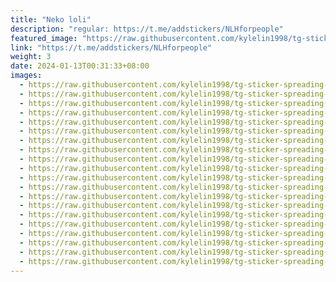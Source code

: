 ```yaml
---
title: "Neko loli"
description: "regular: https://t.me/addstickers/NLHforpeople"
featured_image: "https://raw.githubusercontent.com/kylelin1998/tg-sticker-spreading-worldwide-images/main/img/5d1cc07e-369e-4e85-acdf-78661cf1a84b.jpg"
link: "https://t.me/addstickers/NLHforpeople"
weight: 3
date: 2024-01-13T00:31:33+08:00
images:
  - https://raw.githubusercontent.com/kylelin1998/tg-sticker-spreading-worldwide-images/main/img/5d1cc07e-369e-4e85-acdf-78661cf1a84b.jpg
  - https://raw.githubusercontent.com/kylelin1998/tg-sticker-spreading-worldwide-images/main/img/0bc9d238-c3dd-4259-aace-33332bd33ba5.jpg
  - https://raw.githubusercontent.com/kylelin1998/tg-sticker-spreading-worldwide-images/main/img/7248d8af-75ce-480a-b6f6-86fcd35fe850.jpg
  - https://raw.githubusercontent.com/kylelin1998/tg-sticker-spreading-worldwide-images/main/img/ecccade6-8218-4e7d-88ca-5ab83e76bf5a.jpg
  - https://raw.githubusercontent.com/kylelin1998/tg-sticker-spreading-worldwide-images/main/img/1c8db262-6c90-49b7-801b-4dd353a6956a.jpg
  - https://raw.githubusercontent.com/kylelin1998/tg-sticker-spreading-worldwide-images/main/img/b5ce51d9-a136-4cc0-a76e-7892ba96eb7e.jpg
  - https://raw.githubusercontent.com/kylelin1998/tg-sticker-spreading-worldwide-images/main/img/dec68acb-ddc8-4cee-bc32-cf9398129760.jpg
  - https://raw.githubusercontent.com/kylelin1998/tg-sticker-spreading-worldwide-images/main/img/64f45d6b-5083-41b4-ae07-2b263a88ed6d.jpg
  - https://raw.githubusercontent.com/kylelin1998/tg-sticker-spreading-worldwide-images/main/img/9b7a805e-38eb-44a9-91ae-b74ffa8c28f5.jpg
  - https://raw.githubusercontent.com/kylelin1998/tg-sticker-spreading-worldwide-images/main/img/53a7d368-917b-468d-8392-f1836e94be15.jpg
  - https://raw.githubusercontent.com/kylelin1998/tg-sticker-spreading-worldwide-images/main/img/e708673e-861b-4176-8a7a-40458ff29ea1.jpg
  - https://raw.githubusercontent.com/kylelin1998/tg-sticker-spreading-worldwide-images/main/img/a4bc8590-cfa3-4503-9a5f-131317407ab8.jpg
  - https://raw.githubusercontent.com/kylelin1998/tg-sticker-spreading-worldwide-images/main/img/296f65b9-05f8-4d37-a69e-015c2c1eb7b6.jpg
  - https://raw.githubusercontent.com/kylelin1998/tg-sticker-spreading-worldwide-images/main/img/ca0cf824-9226-4e3d-9b22-96ab710a772c.jpg
  - https://raw.githubusercontent.com/kylelin1998/tg-sticker-spreading-worldwide-images/main/img/651bdf01-78be-4c5f-b7d2-4f59f74d445a.jpg
  - https://raw.githubusercontent.com/kylelin1998/tg-sticker-spreading-worldwide-images/main/img/bd811304-2265-4695-83c0-5c3db30e7d16.jpg
  - https://raw.githubusercontent.com/kylelin1998/tg-sticker-spreading-worldwide-images/main/img/7c12b89d-d48a-4f2d-b533-65cb1c166cdb.jpg
  - https://raw.githubusercontent.com/kylelin1998/tg-sticker-spreading-worldwide-images/main/img/ca4f2501-318a-4ad1-82a8-a651f64a232b.jpg
  - https://raw.githubusercontent.com/kylelin1998/tg-sticker-spreading-worldwide-images/main/img/0bb52f7d-d04d-4189-aa9d-b4905d2a0914.jpg
  - https://raw.githubusercontent.com/kylelin1998/tg-sticker-spreading-worldwide-images/main/img/182f405b-0509-41eb-86a1-c74ad33cbade.jpg
---
```

